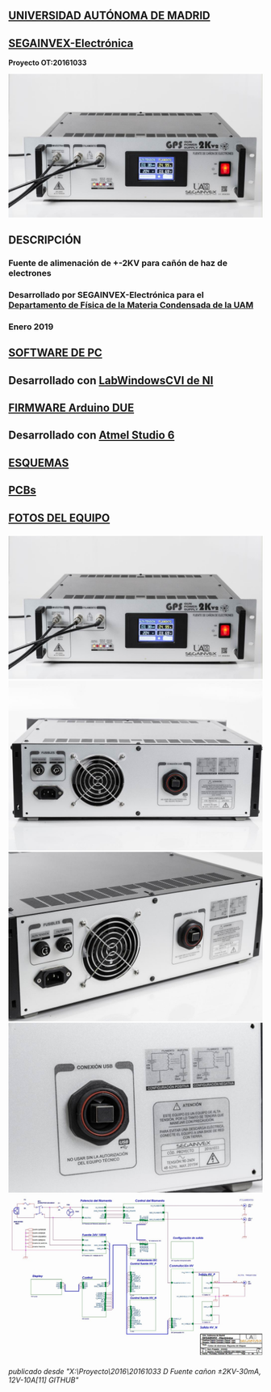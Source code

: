 ## [UNIVERSIDAD AUTÓNOMA DE MADRID](https://www.uam.es/UAM/Home.htm?language=es)
## [SEGAINVEX-Electrónica](https://www.uam.es/uam/segainvex)
**Proyecto OT:20161033**

![Alt text](https://github.com/SEGAINVEX-ELECTRONICA/Fuente-de-2KV-para-haz-de-electrones/blob/main/fotos/foto2.jpg "frontal")

## DESCRIPCIÓN
### Fuente de alimenación de +-2KV para cañón de haz de electrones 
### Desarrollado por SEGAINVEX-Electrónica para el [Departamento de Física de la Materia Condensada de la UAM](https://www.fmc.uam.es/research/nano-spm-lab/)
### Enero 2019

## [SOFTWARE DE PC](https://github.com/SEGAINVEX-ELECTRONICA/Fuente-de-2KV-para-haz-de-electrones/blob/main/software/software.zip)
## Desarrollado con [LabWindowsCVI de NI](https://www.ni.com/es-es.html)

## [FIRMWARE Arduino DUE](https://github.com/SEGAINVEX-ELECTRONICA/Fuente-de-2KV-para-haz-de-electrones/blob/main/firmware/firmware.zip)
## Desarrollado con [Atmel Studio 6](https://www.microchip.com/en-us/development-tools-tools-and-software/avr-and-sam-downloads-archive)
    
## [ESQUEMAS](https://github.com/SEGAINVEX-ELECTRONICA/Fuente-de-2KV-para-haz-de-electrones/blob/main/esquemas/)

## [PCBs](https://github.com/SEGAINVEX-ELECTRONICA/Fuente-de-2KV-para-haz-de-electrones/blob/main/pcbs/)
### 
## [FOTOS DEL EQUIPO](https://github.com/SEGAINVEX-ELECTRONICA/Fuente-de-2KV-para-haz-de-electrones/blob/main/fotos/) 
###
![Alt text](https://github.com/SEGAINVEX-ELECTRONICA/Fuente-de-2KV-para-haz-de-electrones/blob/main/fotos/foto2.jpg "frontal")
![Alt text](https://github.com/SEGAINVEX-ELECTRONICA/Fuente-de-2KV-para-haz-de-electrones/blob/main/fotos/foto3.jpg "trasera")
![Alt text](https://github.com/SEGAINVEX-ELECTRONICA/Fuente-de-2KV-para-haz-de-electrones/blob/main/fotos/foto4.jpg "detalle")
![Alt text](https://github.com/SEGAINVEX-ELECTRONICA/Fuente-de-2KV-para-haz-de-electrones/blob/main/fotos/foto5.jpg "detalle")
![Alt text](https://github.com/SEGAINVEX-ELECTRONICA/Fuente-de-2KV-para-haz-de-electrones/blob/main/fotos/esquema.JPG "esquema")

###### publicado desde "X:\Proyecto\2016\20161033 D Fuente cañon ±2KV-30mA, 12V-10A\[11] GITHUB"

